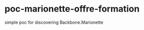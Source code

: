 poc-marionette-offre-formation
==============================

simple poc for discovering Backbone.Marionette

